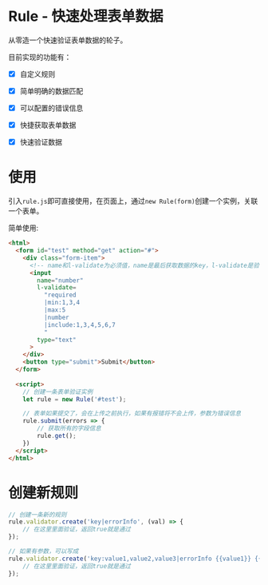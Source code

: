 # Rule - 快速处理表单数据

从零造一个快速验证表单数据的轮子。

目前实现的功能有：

- [x] 自定义规则
- [x] 简单明确的数据匹配
- [x] 可以配置的错误信息
- [x] 快捷获取表单数据
- [x] 快速验证数据



# 使用

引入`rule.js`即可直接使用，在页面上，通过`new Rule(form)`创建一个实例，关联一个表单。

简单使用: 

```html
<html>
  <form id="test" method="get" action="#">
    <div class="form-item">
      <!-- name和l-validate为必须值，name是最后获取数据的key，l-validate是验证规则以及获取这个字段的key -->
      <input 
        name="number" 
        l-validate=
          "required
          |min:1,3,4
          |max:5
          |number
          |include:1,3,4,5,6,7
          "
        type="text"
      >
    </div>
    <button type="submit">Submit</button>
  </form>
    
  <script>
    // 创建一条表单验证实例
    let rule = new Rule('#test');

    // 表单如果提交了，会在上传之前执行，如果有报错将不会上传，参数为错误信息
    rule.submit(errors => {
        // 获取所有的字段信息
        rule.get();
    })
  </script>
</html>
```



# 创建新规则

```javascript
// 创建一条新的规则
rule.validator.create('key|errorInfo', (val) => {
    // 在这里里面验证，返回true就是通过
});

// 如果有参数，可以写成
rule.validator.create('key:value1,value2,value3|errorInfo {{value1}} {{value2}}', (val, ...arg) => {
    // 在这里里面验证，返回true就是通过
});
```

